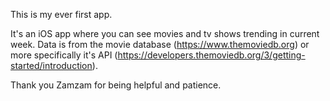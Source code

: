 This is my ever first app.

It's an iOS app where you can see movies and tv shows trending in current week. Data is from the movie database (https://www.themoviedb.org) or more specifically it's API (https://developers.themoviedb.org/3/getting-started/introduction).

Thank you Zamzam for being helpful and patience.
